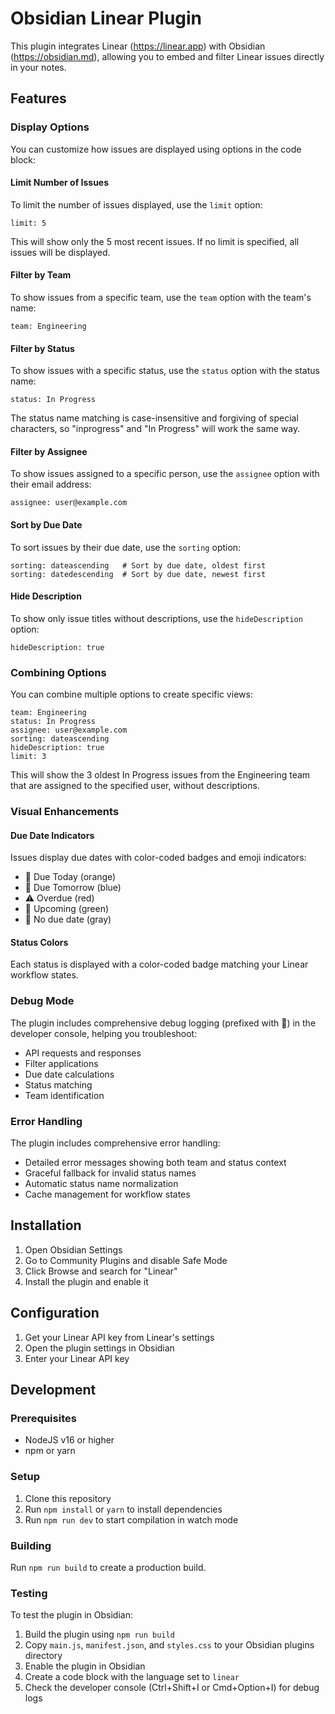 # Obsidian Linear Plugin

This plugin integrates Linear (https://linear.app) with Obsidian (https://obsidian.md), allowing you to embed and filter Linear issues directly in your notes.

## Features

### Display Options

You can customize how issues are displayed using options in the code block:

#### Limit Number of Issues

To limit the number of issues displayed, use the `limit` option:

```linear
limit: 5
```

This will show only the 5 most recent issues. If no limit is specified, all issues will be displayed.

#### Filter by Team

To show issues from a specific team, use the `team` option with the team's name:

```linear
team: Engineering
```

#### Filter by Status

To show issues with a specific status, use the `status` option with the status name:

```linear
status: In Progress
```

The status name matching is case-insensitive and forgiving of special characters, so "inprogress" and "In Progress" will work the same way.

#### Filter by Assignee

To show issues assigned to a specific person, use the `assignee` option with their email address:

```linear
assignee: user@example.com
```

#### Sort by Due Date

To sort issues by their due date, use the `sorting` option:

```linear
sorting: dateascending   # Sort by due date, oldest first
sorting: datedescending  # Sort by due date, newest first
```

#### Hide Description

To show only issue titles without descriptions, use the `hideDescription` option:

```linear
hideDescription: true
```

### Combining Options

You can combine multiple options to create specific views:

```linear
team: Engineering
status: In Progress
assignee: user@example.com
sorting: dateascending
hideDescription: true
limit: 3
```

This will show the 3 oldest In Progress issues from the Engineering team that are assigned to the specified user, without descriptions.

### Visual Enhancements

#### Due Date Indicators

Issues display due dates with color-coded badges and emoji indicators:
- 📅 Due Today (orange)
- 📅 Due Tomorrow (blue)
- ⚠️ Overdue (red)
- 📅 Upcoming (green)
- 📅 No due date (gray)

#### Status Colors

Each status is displayed with a color-coded badge matching your Linear workflow states.

### Debug Mode

The plugin includes comprehensive debug logging (prefixed with 🔄) in the developer console, helping you troubleshoot:
- API requests and responses
- Filter applications
- Due date calculations
- Status matching
- Team identification

### Error Handling

The plugin includes comprehensive error handling:
- Detailed error messages showing both team and status context
- Graceful fallback for invalid status names
- Automatic status name normalization
- Cache management for workflow states

## Installation

1. Open Obsidian Settings
2. Go to Community Plugins and disable Safe Mode
3. Click Browse and search for "Linear"
4. Install the plugin and enable it

## Configuration

1. Get your Linear API key from Linear's settings
2. Open the plugin settings in Obsidian
3. Enter your Linear API key

## Development

### Prerequisites

- NodeJS v16 or higher
- npm or yarn

### Setup

1. Clone this repository
2. Run `npm install` or `yarn` to install dependencies
3. Run `npm run dev` to start compilation in watch mode

### Building

Run `npm run build` to create a production build.

### Testing

To test the plugin in Obsidian:
1. Build the plugin using `npm run build`
2. Copy `main.js`, `manifest.json`, and `styles.css` to your Obsidian plugins directory
3. Enable the plugin in Obsidian
4. Create a code block with the language set to `linear`
5. Check the developer console (Ctrl+Shift+I or Cmd+Option+I) for debug logs 